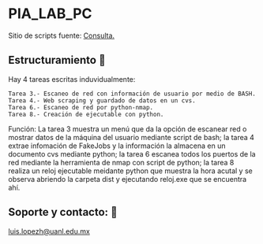 # PIA_LAB_PC
Sitio de scripts fuente: [Consulta.](https://github.com/LuisHRNNDZ/PIA_LAB_PC)  

## Estructuramiento :nut_and_bolt:  

Hay 4 tareas escritas induvidualmente:  

    Tarea 3.- Escaneo de red con información de usuario por medio de BASH.  
    Tarea 4.- Web scraping y guardado de datos en un cvs.  
    Tarea 6.- Escaneo de red por python-nmap.  
    Tarea 8.- Creación de ejecutable con python.  


Función: La tarea 3 muestra un menú que da la opción de escanear red o mostrar datos de la máquina del usuario mediante script de bash; la tarea 4 extrae infomación de FakeJobs y la información la almacena en un documento cvs mediante python; la tarea 6 escanea todos los puertos de la red mediante la herramienta de nmap con script de python; la tarea 8 realiza un reloj ejecutable meidante python que muestra la hora acutal y se observa abriendo la carpeta dist y ejecutando reloj.exe que se encuentra ahí.  

## Soporte y contacto: :email:
luis.lopezh@uanl.edu.mx 
